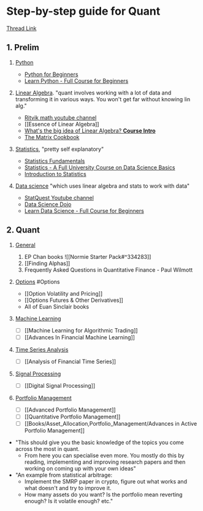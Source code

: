 
# Step-by-step guide for Quant
[Thread Link](https://twitter.com/vertox_df/status/1606054576146337801?s=61&t=Q_tvlyM8_GY5VVgEuZifvA)

## 1. Prelim
1. <u>Python</u>
	- [Python for Beginners](https://www.youtube.com/watch?v=kqtD5dpn9C8)
	- [Learn Python - Full Course for Beginners](https://www.youtube.com/watch?v=rfscVS0vtbw)

2. <u>Linear Algebra</u>. "quant involves working with a lot of data and transforming it in various ways. You won't get far without knowing lin alg."
	- [Ritvik math youtube channel](https://www.youtube.com/@ritvikmath)
	- [[Essence of Linear Algebra]]
	- [What's the big idea of Linear Algebra? **Course Intro**](https://www.youtube.com/watch?v=ZKUqtErZCiU&list=PLHXZ9OQGMqxfUl0tcqPNTJsb7R6BqSLo6)
	- [The Matrix Cookbook](https://www.math.uwaterloo.ca/~hwolkowi/matrixcookbook.pdf)

3. <u>Statistics</u>, "pretty self explanatory"
	- [Statistics Fundamentals](https://www.youtube.com/watch?v=qBigTkBLU6g&list=PLblh5JKOoLUK0FLuzwntyYI10UQFUhsY9)
	- [Statistics - A Full University Course on Data Science Basics](https://www.youtube.com/watch?v=xxpc-HPKN28)
	- [Introduction to Statistics](https://www.youtube.com/watch?v=GUQJ7zMoSCM&list=PL0o_zxa4K1BVsziIRdfv4Hl4UIqDZhXWV)

4. <u>Data science</u> "which uses linear algebra and stats to work with data"
	- [StatQuest Youtube channel](https://www.youtube.com/@statquest)
	- [Data Science Dojo](https://www.youtube.com/@Datasciencedojo)
	- [Learn Data Science - Full Course for Beginners](https://www.youtube.com/watch?v=ua-CiDNNj30)


## 2. Quant
1. <u>General</u>
	1. EP Chan books ![[Normie Starter Pack#^334283]]
	2. [[Finding Alphas]]
	3. Frequently Asked Questions in Quantitative Finance - Paul Wilmott

2. <u>Options</u> #Options 
	- [[Option Volatility and Pricing]]
	- [[Options Futures & Other Derivatives]]
	- All of Euan Sinclair books

3. <u>Machine Learning</u>
	- [ ] [[Machine Learning for Algorithmic Trading]]
	- [ ] [[Advances In Financial Machine Learning]]

4. <u>Time Series Analysis</u>
	- [ ] [[Analysis of Financial Time Series]]

5. <u>Signal Processing</u>
	- [ ] [[Digital Signal Processing]]

6. <u>Portfolio Management</u>
	- [ ] [[Advanced Portfolio Management]]
	- [ ] [[Quantitative Portfolio Management]]
	- [ ] [[Books/Asset_Allocation,Portfolio_Management/Advances in Active Portfolio Management]]

- "This should give you the basic knowledge of the topics you come across the most in quant.
	- From here you can specialise even more. You mostly do this by reading, implementing and improving research papers and then working on coming up with your own ideas"
- "An example from statistical arbitrage:
	- Implement the SMRP paper in crypto, figure out what works and what doesn't and try to improve it.
	- How many assets do you want? Is the portfolio mean reverting enough? Is it volatile enough? etc."